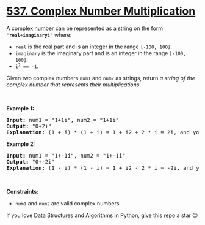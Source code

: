 # [537. Complex Number Multiplication][title]

<p>A <a href="https://en.wikipedia.org/wiki/Complex_number" target="_blank">complex number</a> can be represented as a string on the form <code>"<strong>real</strong>+<strong>imaginary</strong>i"</code> where:</p>
<ul>
<li><code>real</code> is the real part and is an integer in the range <code>[-100, 100]</code>.</li>
<li><code>imaginary</code> is the imaginary part and is an integer in the range <code>[-100, 100]</code>.</li>
<li><code>i<sup>2</sup> == -1</code>.</li>
</ul>
<p>Given two complex numbers <code>num1</code> and <code>num2</code> as strings, return <em>a string of the complex number that represents their multiplications</em>.</p>
<p> </p>
<p><strong>Example 1:</strong></p>
<pre><strong>Input:</strong> num1 = "1+1i", num2 = "1+1i"
<strong>Output:</strong> "0+2i"
<strong>Explanation:</strong> (1 + i) * (1 + i) = 1 + i2 + 2 * i = 2i, and you need convert it to the form of 0+2i.
</pre>
<p><strong>Example 2:</strong></p>
<pre><strong>Input:</strong> num1 = "1+-1i", num2 = "1+-1i"
<strong>Output:</strong> "0+-2i"
<strong>Explanation:</strong> (1 - i) * (1 - i) = 1 + i2 - 2 * i = -2i, and you need convert it to the form of 0+-2i.
</pre>
<p> </p>
<p><strong>Constraints:</strong></p>
<ul>
<li><code>num1</code> and <code>num2</code> are valid complex numbers.</li>
</ul>


If you love Data Structures and Algorithms in Python, give this [repo][me] a star :wink:

[title]: https://leetcode.com/problems/complex-number-multiplication
[me]: https://github.com/bumblebee211196/awesome-python-leetcode